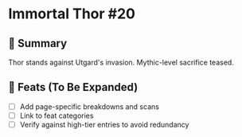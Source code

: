 # Immortal Thor #20

## 📖 Summary
Thor stands against Utgard's invasion. Mythic-level sacrifice teased.

## 🔹 Feats (To Be Expanded)
- [ ] Add page-specific breakdowns and scans
- [ ] Link to feat categories
- [ ] Verify against high-tier entries to avoid redundancy